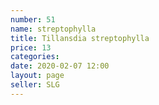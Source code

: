 ```yaml
---
number: 51
name: streptophylla
title: Tillansdia streptophylla
price: 13
categories: 
date: 2020-02-07 12:00
layout: page
seller: SLG
---
```

